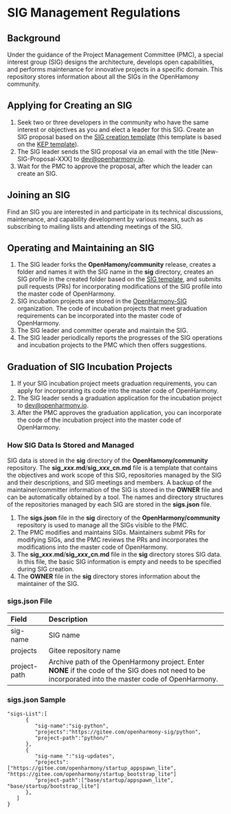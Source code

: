 # SIG Management Regulations
## Background
Under the guidance of the Project Management Committee (PMC), a special interest group (SIG) designs the architecture, develops open capabilities, and performs maintenance for innovative projects in a specific domain.
This repository stores information about all the SIGs in the OpenHamony community.

## Applying for Creating an SIG
1. Seek two or three developers in the community who have the same interest or objectives as you and elect a leader for this SIG. Create an SIG proposal based on the [SIG creation template](sig-template/oep_cn.md) (this template is based on the [KEP template](https://github.com/kubernetes/enhancements/blob/master/keps/NNNN-kep-template/README.md)).
2. The SIG leader sends the SIG proposal via an email with the title [New-SIG-Proposal-XXX] to dev@openharmony.io.
3. Wait for the PMC to approve the proposal, after which the leader can create an SIG.

## Joining an SIG
Find an SIG you are interested in and participate in its technical discussions, maintenance, and capability development by various means, such as subscribing to mailing lists and attending meetings of the SIG.

## Operating and Maintaining an SIG
1. The SIG leader forks the **OpenHamony/community** release, creates a folder and names it with the SIG name in the **sig** directory, creates an SIG profile in the created folder based on the [SIG template](sig-template/), and submits pull requests (PRs) for incorporating modifications of the SIG profile into the master code of OpenHarmony.
2. SIG incubation projects are stored in the [OpenHarmony-SIG](https://gitee.com/openharmony-sig) organization. The code of incubation projects that meet graduation requirements can be incorporated into the master code of OpenHarmony.
3. The SIG leader and committer operate and maintain the SIG.
4. The SIG leader periodically reports the progresses of the SIG operations and incubation projects to the PMC which then offers suggestions.

## Graduation of SIG Incubation Projects
1. If your SIG incubation project meets graduation requirements, you can apply for incorporating its code into the master code of OpenHarmony.
2. The SIG leader sends a graduation application for the incubation project to dev@openharmony.io.
3. After the PMC approves the graduation application, you can incorporate the code of the incubation project into the master code of OpenHarmony.

### How SIG Data Is Stored and Managed
SIG data is stored in the **sig** directory of the **OpenHamony/community** repository. The **sig_***xxx***.md**/**sig_***xxx***_cn.md** file is a template that contains the objectives and work scope of this SIG, repositories managed by the SIG and their descriptions, and SIG meetings and members. A backup of the maintainer/committer information of the SIG is stored in the **OWNER** file and can be automatically obtained by a tool. The names and directory structures of the repositories managed by each SIG are stored in the **sigs.json** file.
1. The **sigs.json** file in the **sig** directory of the **OpenHarmony/community** repository is used to manage all the SIGs visible to the PMC.
2. The PMC modifies and maintains SIGs. Maintainers submit PRs for modifying SIGs, and the PMC reviews the PRs and incorporates the modifications into the master code of OpenHarmony.
3. The **sig_***xxx***.md**/**sig_***xxx***_cn.md** file in the **sig** directory stores SIG data. In this file, the basic SIG information is empty and needs to be specified during SIG creation.
4. The **OWNER** file in the **sig** directory stores information about the maintainer of the SIG.


###  sigs.json File
| Field | Description |
|:---|:---|
|  sig-name | SIG name |
|  projects| Gitee repository name |
|  project-path | Archive path of the OpenHarmony project. Enter **NONE** if the code of the SIG does not need to be incorporated into the master code of OpenHarmony. |

### sigs.json Sample
```
"sigs-List":[
      {
         "sig-name":"sig-python",
         "projects":"https://gitee.com/openharmony-sig/python",
         "project-path":"python/"
      },
      {
         "sig-name ":"sig-updates",
         "projects":["https://gitee.com/openharmony/startup_appspawn_lite", "https://gitee.com/openharmony/startup_bootstrap_lite"]
         "project-path":["base/startup/appspawn_lite", "base/startup/bootstrap_lite"]
      },
   ]
}
```
